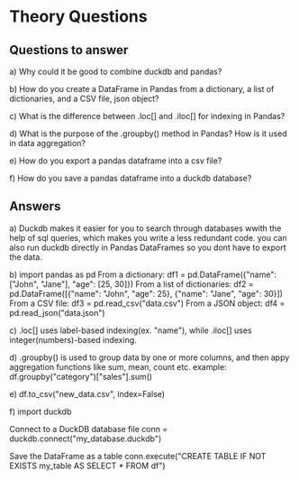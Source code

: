 # Theory Questions

## Questions to answer

  a) Why could it be good to combine duckdb and pandas?

  b) How do you create a DataFrame in Pandas from a dictionary, a list of dictionaries, and a CSV file, json object?

  c) What is the difference between .loc[] and .iloc[] for indexing in Pandas?

  d) What is the purpose of the .groupby() method in Pandas? How is it used in data aggregation?

  e) How do you export a pandas dataframe into a csv file?

  f) How do you save a pandas dataframe into a duckdb database?


## Answers
a)
Duckdb makes it easier for you to search through databases wwith the help of sql queries, which makes you write a less redundant code. you can also run duckdb directly in Pandas DataFrames so you dont have to export the data.


b)
import pandas as pd
From a dictionary:
  df1 = pd.DataFrame({"name": ["John", "Jane"], "age": [25, 30]})
From a list of dictionaries:
  df2 = pd.DataFrame([{"name": "John", "age": 25}, {"name": "Jane", "age": 30}])
From a CSV file:
  df3 = pd.read_csv("data.csv")
From a JSON object:
  df4 = pd.read_json("data.json")


c)
.loc[] uses label-based indexing(ex. "name"), while .iloc[] uses integer(numbers)-based indexing.


d)
.groupby() is used to group data by one or more columns, and then appy aggregation functions like sum, mean, count etc.
example:
df.groupby("category")["sales"].sum()


e)
df.to_csv("new_data.csv", index=False)


f)
import duckdb

Connect to a DuckDB database file
  conn = duckdb.connect("my_database.duckdb")

Save the DataFrame as a table
  conn.execute("CREATE TABLE IF NOT EXISTS my_table AS SELECT * FROM df")




